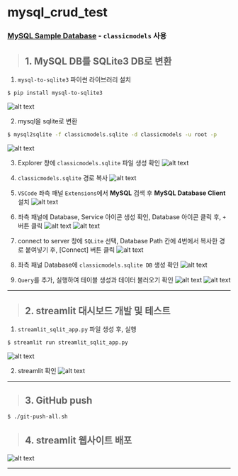 # mysql_crud_test

### [MySQL Sample Database](https://www.mysqltutorial.org/getting-started-with-mysql/mysql-sample-database/) - **`classicmodels`** 사용


>## 1. MySQL DB를 SQLite3 DB로 변환
1. `mysql-to-sqlite3` 파이썬 라이브러리 설치
```bash
$ pip install mysql-to-sqlite3
```
![alt text](스크린샷(65).png)

2. mysql을 sqlite로 변환
```bash
$ mysql2sqlite -f classicmodels.sqlite -d classicmodels -u root -p
```
![alt text](스크린샷(66).png)

3. Explorer 창에 `classicmodels.sqlite` 파일 생성 확인
![alt text](스크린샷(67).png)

4. `classicmodels.sqlite` 경로 복사
![alt text](스크린샷(68).png)

5. `VSCode` 좌측 패널 `Extensions`에서 **MySQL** 검색 후 **MySQL Database Client** 설치
![alt text](스크린샷(62)-1.png)

6. 좌측 패널에 Database, Service 아이콘 생성 확인, Database 아이콘 클릭 후, `+` 버튼 클릭
![alt text](스크린샷(63).png)
![alt text](스크린샷(63)-1.png)

8. connect to server 창에 `SQLite` 선택, Database Path 칸에 4번에서 복사한 경로 붙여넣기 후, [Connect] 버튼 클릭
![alt text](스크린샷(69).png)

9. 좌측 패널 Database에 `classicmodels.sqlite DB` 생성 확인
![alt text](스크린샷(71).png)

10. `Query`를 추가, 실행하여 테이블 생성과 데이터 불러오기 확인
![alt text](스크린샷(72).png)
![alt text](스크린샷(73).png)

---

> ## 2. streamlit 대시보드 개발 및 테스트
1. `streamlit_sqlit_app.py` 파일 생성 후, 실행
```bash 
$ streamlit run streamlit_sqlit_app.py
```
![alt text](스크린샷(80).png)

2. streamlit 확인
![alt text](스크린샷(81).png)

---

> ## 3. GitHub push
```bash
$ ./git-push-all.sh
```

> ## 4. streamlit 웹사이트 배포
![alt text](스크린샷(82).png)

---
